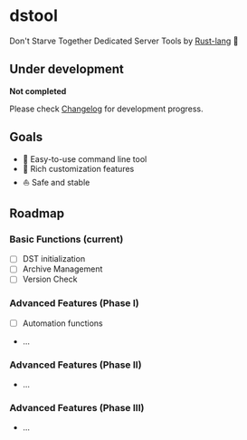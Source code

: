 # dstool

Don't Starve Together Dedicated Server Tools by [Rust-lang](https://www.rust-lang.org/) 🦀

## Under development

**Not completed**

Please check [Changelog](/CHANGELOG.md) for development progress.

## Goals
- 🚀 Easy-to-use command line tool
- 🔧 Rich customization features
- ⛵ Safe and stable

## Roadmap
### Basic Functions (current)
- [ ] DST initialization
- [ ] Archive Management
- [ ] Version Check

### Advanced Features (Phase I)
- [ ] Automation functions
- ...

### Advanced Features (Phase II)
- ...

### Advanced Features (Phase III)
- ...
